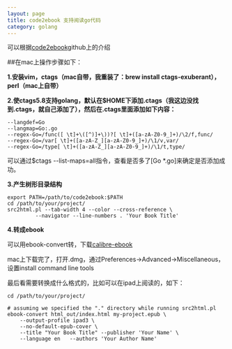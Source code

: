 ```yaml
---
layout: page
title: code2ebook 支持阅读go代码
category: golang
---
```


可以根据[code2ebook](https://github.com/agentzh/code2ebook#generate-epub-ebooks-for-ipadiphone)github上的介绍

##在mac上操作步骤如下：

**1.安装vim，ctags（mac自带，我重装了：brew install ctags-exuberant），perl（mac上自带）**

**2.使ctags5.8支持golang，默认在$HOME下添加.ctags（我这边没找到.ctags，就自己添加了），然后在.ctags里面添加如下内容：**
 
    --langdef=Go  
    --langmap=Go:.go  
    --regex-Go=/func([ \t]+\([^)]+\))?[ \t]+([a-zA-Z0-9_]+)/\2/f,func/  
    --regex-Go=/var[ \t]+([a-zA-Z_][a-zA-Z0-9_]+)/\1/v,var/  
    --regex-Go=/type[ \t]+([a-zA-Z_][a-zA-Z0-9_]+)/\1/t,type/  	

可以通过$ctags --list-maps=all指令，查看是否多了[Go       *.go]来确定是否添加成功。

**3.产生树形目录结构**

 
    export PATH=/path/to/code2ebook:$PATH  
    cd /path/to/your/project/  
    src2html.pl --tab-width 4 --color --cross-reference \  
             --navigator --line-numbers . 'Your Book Title'  


**4.转成ebook**

可以用ebook-convert转，下载[calibre-ebook](http://calibre-ebook.com/download)

mac上下载完了，打开.dmg，通过Preferences->Advanced->Miscellaneous，设置install command line tools

最后看需要转换成什么格式的，比如可以在ipad上阅读的，如下：

 
    cd /path/to/your/project/

    # assuming we specified the "." directory while running src2html.pl  
    ebook-convert html_out/index.html my-project.epub \  
        --output-profile ipad3 \  
        --no-default-epub-cover \  
        --title "Your Book Title" --publisher 'Your Name' \  
        --language en   --authors 'Your Author Name'  

